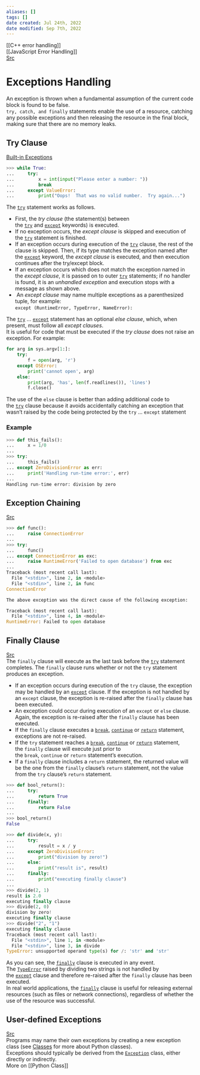 ```yaml
---
aliases: []
tags: [] 
date created: Jul 24th, 2022
date modified: Sep 7th, 2022
---
```

[[C++ error handling]]  
[[JavaScript Error Handling]]  
[Src](https://docs.python.org/3/tutorial/errors.html)

# Exceptions Handling
An exception is thrown when a fundamental assumption of the current code block is found to be false.  
`try, catch, and finally` statements enable the use of a resource, catching any possible exceptions and then releasing the resource in the final block, making sure that there are no memory leaks.

## Try Clause
[Built-in Exceptions](https://docs.python.org/3/library/exceptions.html#bltin-exceptions)

```python
>>> while True:
...     try:
...         x = int(input("Please enter a number: "))
...         break
...     except ValueError:
...         print("Oops!  That was no valid number.  Try again...")
```

The [`try`](https://docs.python.org/3/reference/compound_stmts.html#try) statement works as follows.
- First, the _try clause_ (the statement(s) between the [`try`](https://docs.python.org/3/reference/compound_stmts.html#try) and [`except`](https://docs.python.org/3/reference/compound_stmts.html#except) keywords) is executed.
- If no exception occurs, the _except clause_ is skipped and execution of the [`try`](https://docs.python.org/3/reference/compound_stmts.html#try) statement is finished.
- If an exception occurs during execution of the [`try`](https://docs.python.org/3/reference/compound_stmts.html#try) clause, the rest of the clause is skipped. Then, if its type matches the exception named after the [`except`](https://docs.python.org/3/reference/compound_stmts.html#except) keyword, the _except clause_ is executed, and then execution continues after the try/except block.
- If an exception occurs which does not match the exception named in the _except clause_, it is passed on to outer [`try`](https://docs.python.org/3/reference/compound_stmts.html#try) statements; if no handler is found, it is an _unhandled exception_ and execution stops with a message as shown above.
-  An _except clause_ may name multiple exceptions as a parenthesized tuple, for example:  
	`except (RuntimeError, TypeError, NameError):`

The [`try`](https://docs.python.org/3/reference/compound_stmts.html#try) … [`except`](https://docs.python.org/3/reference/compound_stmts.html#except) statement has an optional _else clause_, which, when present, must follow all _except clauses_.  
It is useful for code that must be executed if the _try clause_ does not raise an exception. For example:

```python
for arg in sys.argv[1:]:
    try:
        f = open(arg, 'r')
    except OSError:
        print('cannot open', arg)
    else:
        print(arg, 'has', len(f.readlines()), 'lines')
        f.close()
```

The use of the `else` clause is better than adding additional code to the [`try`](https://docs.python.org/3/reference/compound_stmts.html#try) clause because it avoids accidentally catching an exception that wasn’t raised by the code being protected by the `try` … `except` statement

### Example

```python
>>> def this_fails():
...     x = 1/0
...
>>> try:
...     this_fails()
... except ZeroDivisionError as err:
...     print('Handling run-time error:', err)
...
Handling run-time error: division by zero
```

## Exception Chaining
[Src](https://docs.python.org/3/tutorial/errors.html#exception-chaining)

```python
>>> def func():
...     raise ConnectionError
...
>>> try:
...     func()
... except ConnectionError as exc:
...     raise RuntimeError('Failed to open database') from exc
...
Traceback (most recent call last):
  File "<stdin>", line 2, in <module>
  File "<stdin>", line 2, in func
ConnectionError

The above exception was the direct cause of the following exception:

Traceback (most recent call last):
  File "<stdin>", line 4, in <module>
RuntimeError: Failed to open database
```

## Finally Clause
[Src](https://docs.python.org/3/tutorial/errors.html#defining-clean-up-actions)  
The `finally` clause will execute as the last task before the [`try`](https://docs.python.org/3/reference/compound_stmts.html#try) statement completes. The `finally` clause runs whether or not the `try` statement produces an exception.
- If an exception occurs during execution of the `try` clause, the exception may be handled by an [`except`](https://docs.python.org/3/reference/compound_stmts.html#except) clause. If the exception is not handled by an `except` clause, the exception is re-raised after the `finally` clause has been executed.
- An exception could occur during execution of an `except` or `else` clause. Again, the exception is re-raised after the `finally` clause has been executed.
- If the `finally` clause executes a [`break`](https://docs.python.org/3/reference/simple_stmts.html#break), [`continue`](https://docs.python.org/3/reference/simple_stmts.html#continue) or [`return`](https://docs.python.org/3/reference/simple_stmts.html#return) statement, exceptions are not re-raised.
- If the `try` statement reaches a [`break`](https://docs.python.org/3/reference/simple_stmts.html#break), [`continue`](https://docs.python.org/3/reference/simple_stmts.html#continue) or [`return`](https://docs.python.org/3/reference/simple_stmts.html#return) statement, the `finally` clause will execute just prior to the `break`, `continue` or `return` statement’s execution.
- If a `finally` clause includes a `return` statement, the returned value will be the one from the `finally` clause’s `return` statement, not the value from the `try` clause’s `return` statement.

```python
>>> def bool_return():
...     try:
...         return True
...     finally:
...         return False
...
>>> bool_return()
False

>>> def divide(x, y):
...     try:
...         result = x / y
...     except ZeroDivisionError:
...         print("division by zero!")
...     else:
...         print("result is", result)
...     finally:
...         print("executing finally clause")
...
>>> divide(2, 1)
result is 2.0
executing finally clause
>>> divide(2, 0)
division by zero!
executing finally clause
>>> divide("2", "1")
executing finally clause
Traceback (most recent call last):
  File "<stdin>", line 1, in <module>
  File "<stdin>", line 3, in divide
TypeError: unsupported operand type(s) for /: 'str' and 'str'
```

As you can see, the [`finally`](https://docs.python.org/3/reference/compound_stmts.html#finally) clause is executed in any event. The [`TypeError`](https://docs.python.org/3/library/exceptions.html#TypeError "TypeError") raised by dividing two strings is not handled by the [`except`](https://docs.python.org/3/reference/compound_stmts.html#except) clause and therefore re-raised after the `finally` clause has been executed.  
In real world applications, the [`finally`](https://docs.python.org/3/reference/compound_stmts.html#finally) clause is useful for releasing external resources (such as files or network connections), regardless of whether the use of the resource was successful.

## User-defined Exceptions
[Src](https://docs.python.org/3/tutorial/errors.html#user-defined-exceptions)  
Programs may name their own exceptions by creating a new exception class (see [Classes](https://docs.python.org/3/tutorial/classes.html#tut-classes) for more about Python classes).  
Exceptions should typically be derived from the [`Exception`](https://docs.python.org/3/library/exceptions.html#Exception "Exception") class, either directly or indirectly.  
More on [[Python Class]]
